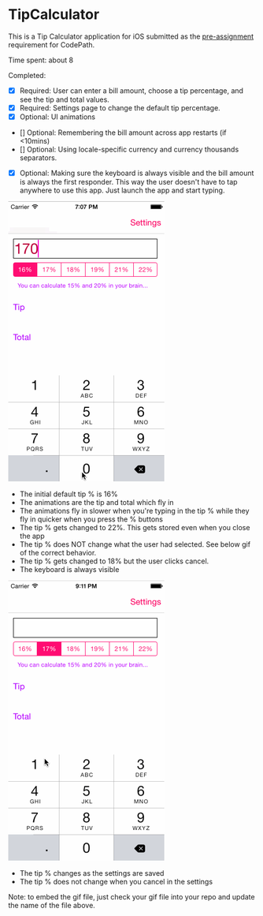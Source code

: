 # TipCalculator

This is a Tip Calculator application for iOS submitted as the [pre-assignment](https://gist.github.com/timothy1ee/7747214) requirement for CodePath.

Time spent: about 8

Completed:

* [x] Required: User can enter a bill amount, choose a tip percentage, and see the tip and total values.
* [x] Required: Settings page to change the default tip percentage.
* [x] Optional: UI animations
* [] Optional: Remembering the bill amount across app restarts (if <10mins)
* [] Optional: Using locale-specific currency and currency thousands separators.
* [x] Optional: Making sure the keyboard is always visible and the bill amount is always the first responder. This way the user doesn't have to tap anywhere to use this app. Just launch the app and start typing.

![Video Walkthrough](calculator-demo.gif)

- The initial default tip % is 16%
- The animations are the tip and total which fly in
- The animations fly in slower when you're typing in the tip % while they fly in quicker when you press the % buttons
- The tip % gets changed to 22%. This gets stored even when you close the app
- The tip % does NOT change what the user had selected. See below gif of the correct behavior.
- The tip % gets changed to 18% but the user clicks cancel.
- The keyboard is always visible

![Default Tip Saving](default-tip.gif)
- The tip % changes as the settings are saved
- The tip % does not change when you cancel in the settings

Note: to embed the gif file, just check your gif file into your repo and update the name of the file above.
